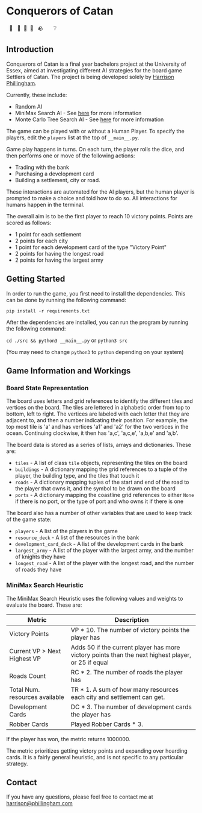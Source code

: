 # Conquerors of Catan

&nbsp; 🌾 &nbsp; 🌲&nbsp; 🐑&nbsp; 🧱 &nbsp; 🪨  &nbsp; &nbsp; &nbsp; ❔

## Introduction

Conquerors of Catan is a final year bachelors project at the University of Essex, aimed at investigating different AI strategies for the board game Settlers of Catan. The project is being developed solely by [Harrison Phillingham](https://harrison.phillingham.com).

Currently, these include:
- Random AI
- MiniMax Search AI - See [here](https://en.wikipedia.org/wiki/Minimax) for more information
- Monte Carlo Tree Search AI - See [here](https://wikipedia.org/wiki/Monte_Carlo_tree_search) for more information

The game can be played with or without a Human Player. To specify the players, edit the `players` list at the top of `__main__.py`.

Game play happens in turns. On each turn, the player rolls the dice, and then performs one or move of the following actions:
- Trading with the bank
- Purchasing a development card
- Building a settlement, city or road.

These interactions are automated for the AI players, but the human player is prompted to make a choice and told how to do so. All interactions for humans happen in the terminal.

The overall aim is to be the first player to reach 10 victory points. Points are scored as follows:
- 1 point for each settlement
- 2 points for each city
- 1 point for each development card of the type "Victory Point"
- 2 points for having the longest road
- 2 points for having the largest army

## Getting Started

In order to run the game, you first need to install the dependencies. This can be done by running the following command:

```pip install -r requirements.txt```

After the dependencies are installed, you can run the program by running the following command:

```cd ./src && python3 __main__.py``` or ```python3 src```

(You may need to change `python3` to `python` depending on your system)

## Game Information and Workings

### Board State Representation

The board uses letters and grid references to identify the different tiles and vertices on the board. The tiles are lettered in alphabetic order from top to bottom, left to right. The vertices are labeled with each letter that they are adjacent to, and then a number indicating their position. For example, the top most tile is 'a' and has vertices 'a1' and 'a2' for the two vertices in the ocean. Continuing clockwise, it then has 'a,c', 'a,c,e', 'a,b,e' and 'a,b'.

The board data is stored as a series of lists, arrays and dictionaries. These are:
- `tiles` - A list of class `tile` objects, representing the tiles on the board
- `buildings` - A dictionary mapping the grid references to a tuple of the player, the building type, and the tiles that touch it
- `roads` - A dictionary mapping tuples of the start and end of the road to the player that owns it, and the symbol to be drawn on the board
- `ports` - A dictionary mapping the coastline grid references to either `None` if there is no port, or the type of port and who owns it if there is one

The board also has a number of other variables that are used to keep track of the game state:
- `players` - A list of the players in the game
- `resource_deck` - A list of the resources in the bank
- `development_card_deck` - A list of the development cards in the bank
- `largest_army` - A list of the player with the largest army, and the number of knights they have
- `longest_road` - A list of the player with the longest road, and the number of roads they have


### MiniMax Search Heuristic

The MiniMax Search Heuristic uses the following values and weights to evaluate the board. These are:

| Metric                         | Description                                                                                        |
|--------------------------------|----------------------------------------------------------------------------------------------------|
| Victory Points                 | VP * 10. The number of victory points the player has                                               |
| Current VP > Next Highest VP   | Adds 50 if the current player has more victory points than the next highest player, or 25 if equal |
| Roads Count                    | RC * 2. The number of roads the player has                                                         |
| Total Num. resources available | TR * 1. A sum of how many resources each city and settlement can get.                              |
| Development Cards              | DC * 3. The number of development cards the player has                                             |
| Robber Cards                   | Played Robber Cards * 3.                                                                           |
If the player has won, the metric returns 1000000.

The metric prioritizes getting victory points and expanding over hoarding cards. It is a fairly general heuristic, and is not specific to any particular strategy.


## Contact

If you have any questions, please feel free to contact me at [harrison@phillingham.com](mailto:harrison@phillingham.com)
